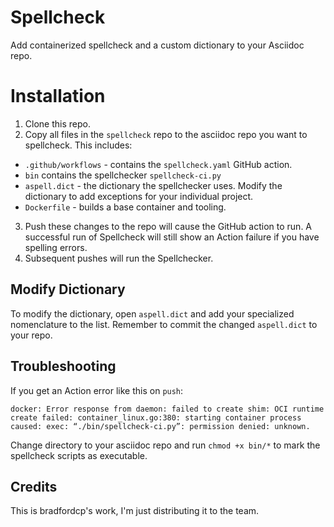 # Spellcheck
Add containerized spellcheck and a custom dictionary to your Asciidoc repo.

# Installation

1. Clone this repo.
2. Copy all files in the `spellcheck` repo to the asciidoc repo you want to spellcheck. This includes:
* `.github/workflows` - contains the `spellcheck.yaml` GitHub action.
* `bin` contains the spellchecker `spellcheck-ci.py` 
* `aspell.dict` - the dictionary the spellchecker uses. Modify the dictionary to add exceptions for your individual project. 
* `Dockerfile` - builds a base container and tooling. 
3. Push these changes to the repo will cause the GitHub action to run. A successful run of Spellcheck will still show an Action failure if you have spelling errors. 
4. Subsequent pushes will run the Spellchecker.

## Modify Dictionary

To modify the dictionary, open `aspell.dict` and add your specialized nomenclature to the list. Remember to commit the changed `aspell.dict` to your repo.

## Troubleshooting

If you get an Action error like this on `push`:

```
docker: Error response from daemon: failed to create shim: OCI runtime create failed: container_linux.go:380: starting container process caused: exec: “./bin/spellcheck-ci.py”: permission denied: unknown.
```

Change directory to your asciidoc repo and run `chmod +x bin/*` to mark the spellcheck scripts as executable. 

## Credits

This is bradfordcp's work, I'm just distributing it to the team.  
